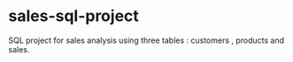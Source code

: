 # sales-sql-project
SQL project for sales analysis using three tables : customers , products and sales.

